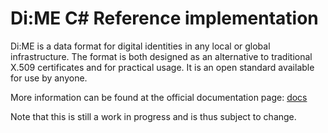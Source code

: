 # Di:ME C# Reference implementation

Di:ME is a data format for digital identities in any local or global infrastructure. The format is both designed as an alternative to traditional X.509 certificates and for practical usage. It is an open standard available for use by anyone.

More information can be found at the official documentation page: [docs](docs.dimeformat.io)

Note that this is still a work in progress and is thus subject to change.

